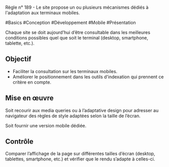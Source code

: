 
Règle n° 189  - Le site propose un ou plusieurs mécanismes dédiés à l'adaptation aux terminaux mobiles.

#Basics #Conception #Développement #Mobile #Présentation

Chaque site se doit aujourd’hui d’être consultable dans les meilleures conditions possibles quel que soit le terminal (desktop, smartphone, tablette, etc.).

Objectif
--------

*   Faciliter la consultation sur les terminaux mobiles.
*   Améliorer le positionnement dans les outils d’indexation qui prennent ce critère en compte.

Mise en œuvre
-------------

Soit recourir aux media queries ou à l’adaptative design pour adresser au navigateur des règles de style adaptées selon la taille de l’écran.

Soit fournir une version mobile dédiée. 

Contrôle
--------

Comparer l’affichage de la page sur différentes tailles d’écran (desktop, tablettes, smartphone, etc.) et vérifier que le rendu s’adapte à celles-ci.
